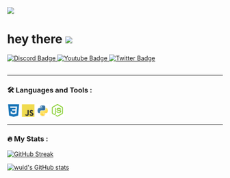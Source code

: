 <img src="https://images-ext-1.discordapp.net/external/MDF8it01wMQAn2NgL20kBPgJBOaYbxipGF4OzcFbods/%3Fsize%3D4096/https/cdn.discordapp.com/avatars/895788406347558922/93fdf2550a3e544cebc4ea510c2fb21e.png" width="64px"/>

<h1>
  hey there
  <img src="https://i.giphy.com/media/hvRJCLFzcasrR4ia7z/giphy.webp" width="30px"/>
</h1>

<div id="badges">
  <a href="your-linkedin-URL">
    <img src="https://img.shields.io/badge/?style=for-the-badge&logo=https://assets-global.website-files.com/6257adef93867e50d84d30e2/636e0a6918e57475a843f59f_icon_clyde_black_RGB.svg&logoColor=white" alt="Discord Badge"/>
  </a>
  <a href="your-youtube-URL">
    <img src="https://img.shields.io/badge/YouTube-red?style=for-the-badge&logo=youtube&logoColor=white" alt="Youtube Badge"/>
  </a>
  <a href="your-twitter-URL">
    <img src="https://img.shields.io/badge/Twitter-blue?style=for-the-badge&logo=twitter&logoColor=white" alt="Twitter Badge"/>
  </a>
</div>
<img src="https://komarev.com/ghpvc/?username=dot-wuid&style=flat-square&color=blue" alt=""/>

___

### :hammer_and_wrench: Languages and Tools :
<div>
  <img src="https://github.com/devicons/devicon/blob/master/icons/css3/css3-plain.svg" width="30px"/>
  <img src="https://github.com/devicons/devicon/blob/master/icons/javascript/javascript-original.svg" width="30px"/>
  <img src="https://github.com/devicons/devicon/blob/master/icons/python/python-original.svg" width="30px"/>
  <img src="https://github.com/devicons/devicon/blob/master/icons/nodejs/nodejs-plain.svg" width="31px"/>
</div>

---

### :fire: My Stats :
[![GitHub Streak](https://github-readme-streak-stats.herokuapp.com?user=dot-wuid&theme=radical&hide_border=true&fire=EB5454&background=33%2C7612EB%2CEBCA8D)](https://git.io/streak-stats)

[![wuid's GitHub stats](https://github-readme-stats.vercel.app/api?username=dot-wuid&layout=compact&theme=vision-friendly-dark)](https://github.com/anuraghazra/github-readme-stats)
